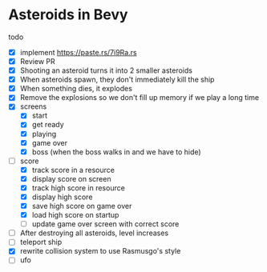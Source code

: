 # Asteroids in Bevy

todo

- [x] implement https://paste.rs/7i9Ra.rs
- [x] Review PR
- [x] Shooting an asteroid turns it into 2 smaller asteroids
- [x] When asteroids spawn, they don't immediately kill the ship
- [x] When something dies, it explodes
- [x] Remove the explosions so we don't fill up memory if we play a long time
- [x] screens
  - [x] start
  - [x] get ready
  - [x] playing
  - [x] game over
  - [x] boss (when the boss walks in and we have to hide)
- [ ] score
  - [x] track score in a resource
  - [x] display score on screen
  - [x] track high score in resource
  - [x] display high score
  - [x] save high score on game over
  - [x] load high score on startup
  - [ ] update game over screen with correct score
- [ ] After destroying all asteroids, level increases
- [ ] teleport ship
- [x] rewrite collision system to use Rasmusgo's style
- [ ] ufo
